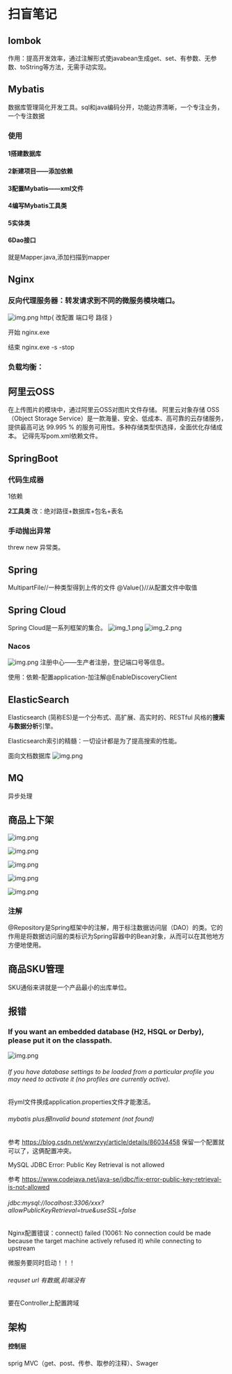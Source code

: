 # 扫盲笔记

## lombok

作用：提高开发效率，通过注解形式使javabean生成get、set、有参数、无参数、toString等方法，无需手动实现。

## Mybatis

数据库管理简化开发工具。sql和java编码分开，功能边界清晰，一个专注业务，一个专注数据

### 使用

#### 1搭建数据库

#### 2新建项目——添加依赖

#### 3配置Mybatis——xml文件

#### 4编写Mybatis工具类

#### 5实体类

#### 6Dao接口

就是Mapper.java,添加扫描到mapper

## Nginx

### 反向代理服务器：转发请求到不同的微服务模块端口。

![img.png](img/img_3.png)
http{
改配置
端口号
路径
}

开始 nginx.exe

结束 nginx.exe -s -stop

### 负载均衡：

## 阿里云OSS

在上传图片的模块中，通过阿里云OSS对图片文件存储。
阿里云对象存储 OSS（Object Storage Service）是一款海量、安全、低成本、高可靠的云存储服务，提供最高可达 99.995 % 的服务可用性。多种存储类型供选择，全面优化存储成本。
记得先写pom.xml依赖文件。

## SpringBoot

### 代码生成器

1依赖

**2工具类**
改：绝对路径+数据库+包名+表名

### 手动抛出异常

threw new 异常类。

## Spring

MultipartFile//一种类型得到上传的文件
@Value{}//从配置文件中取值

## Spring Cloud

Spring Cloud是一系列框架的集合。
![img_1.png](img/img_1.png)
![img_2.png](img/img_2.png)

### Nacos

![img.png](img/img_4.png)
注册中心——生产者注册，登记端口号等信息。

使用：依赖-配置application-加注解@EnableDiscoveryClient

## ElasticSearch

Elasticsearch (简称ES)是一个分布式、高扩展、高实时的、RESTful 风格的**搜索与数据分析**引擎。

Elasticsearch索引的精髓：一切设计都是为了提高搜索的性能。

面向文档数据库
![img.png](img/img_7.png)

## MQ

异步处理

## 商品上下架

![img.png](img/img_8.png)

![img.png](img/img_10.png)

![img.png](img/img_11.png)

![img.png](img/img_12.png)

![img.png](img/img_13.png)

### 注解

@Repository是Spring框架中的注解，用于标注数据访问层（DAO）的类。它的作用是将数据访问层的类标识为Spring容器中的Bean对象，从而可以在其他地方方便地使用。

## 商品SKU管理

SKU通俗来讲就是一个产品最小的出库单位。

## 报错

### If you want an embedded database (H2, HSQL or Derby), please put it on the classpath.

![img.png](img/img.png)

###### If you have database settings to be loaded from a particular profile you may need to activate it (no profiles are currently active).

将yml文件换成application.properties文件才能激活。

###### mybatis plus报Invalid bound statement (not found)

参考 https://blog.csdn.net/wwrzyy/article/details/86034458 保留一个配置就可以了，这俩配置冲突。

MySQL JDBC Error: Public Key Retrieval is not allowed

参考 https://www.codejava.net/java-se/jdbc/fix-error-public-key-retrieval-is-not-allowed

###### jdbc:mysql://localhost:3306/xxx?allowPublicKeyRetrieval=true&useSSL=false

Nginx配置错误：connect() failed (10061: No connection could be made because the target machine actively refused it) while connecting to upstream

微服务要同时启动！！！

###### requset url 有数据,前端没有

要在Controller上配置跨域

## 架构

#### 控制层

sprig MVC（get、post、传参、取参的注释）、Swager
